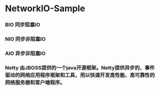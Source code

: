 # NetworkIO-Sample
### BIO 同步阻塞IO
### NIO 同步非阻塞IO
### AIO 异步非阻塞IO
### Netty 由JBOSS提供的一个java开源框架。Netty提供异步的、事件驱动的网络应用程序框架和工具，用以快速开发高性能、高可靠性的网络服务器和客户端程序。

